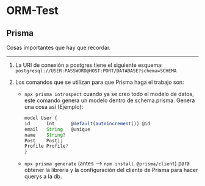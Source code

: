 # ORM-Test

## Prisma

Cosas importantes que hay que recordar.

---

1. La URI de conexión a postgres tiene el siguiente esquema: `postgresql://USER:PASSWORD@HOST:PORT/DATABASE?schema=SCHEMA`

2. Los comandos que se utilizan para que Prisma haga el trabajo son:
    * `npx prisma introspect` cuando ya se creo todo el modelo de datos, este comando genera un modelo dentro de schema.prisma. Genera una cosa así (Ejemplo):

        ```typescript
        model User {
        id      Int      @default(autoincrement()) @id
        email   String   @unique
        name    String?
        Post    Post[]
        Profile Profile?
        }
        ```
    
    * `npx prisma generate` (antes --> `npm install @prisma/client`) para obtener la librería y la configuración del cliente de Prisma para hacer querys a la db.